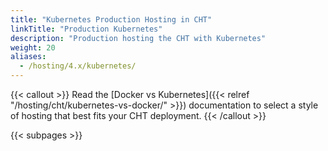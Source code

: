 ```yaml
---
title: "Kubernetes Production Hosting in CHT"
linkTitle: "Production Kubernetes"
description: "Production hosting the CHT with Kubernetes"
weight: 20
aliases:
  - /hosting/4.x/kubernetes/
---
```


{{< callout >}}
Read the [Docker vs Kubernetes]({{< relref "/hosting/cht/kubernetes-vs-docker/" >}}) documentation to select a style of hosting that best fits your CHT deployment.
{{< /callout >}}

{{< subpages >}}

